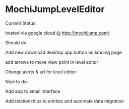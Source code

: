 # MochiJumpLevelEditor

Current Status:

hosted via google cloud @ http://mochijump.com/

Should do:

Add new download desktop app button on landing page

add arrows to move view point in level editor

Change alerts & url for level editor

Nice to do:

Add app to email interface

Add relationships to entities and automate data migration
